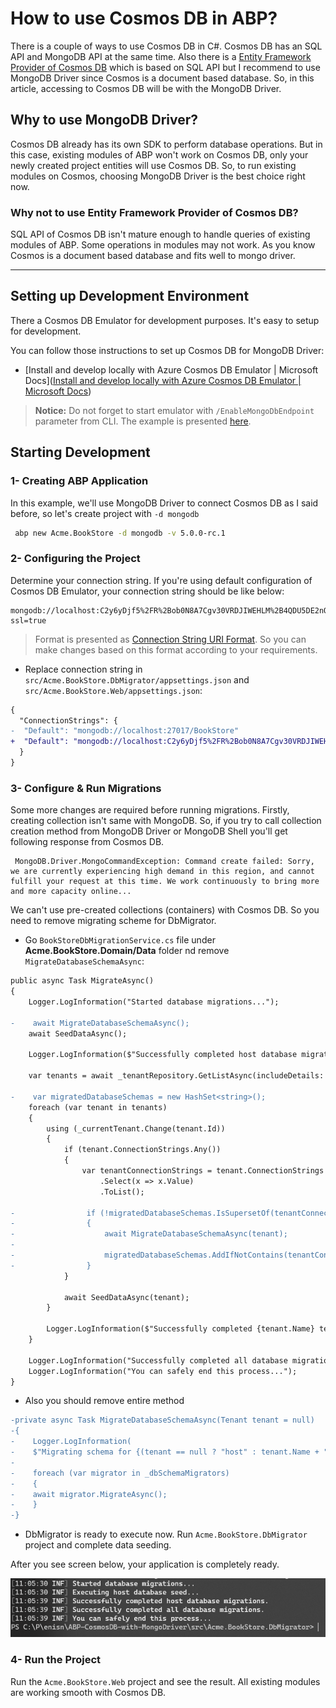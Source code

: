 # How to use Cosmos DB in ABP?

There is a couple of ways to use Cosmos DB in C#. Cosmos DB has an SQL API and MongoDB API at the same time. Also there is a [Entity Framework Provider of Cosmos DB](https://docs.microsoft.com/en-us/ef/core/providers/cosmos/) which is based on SQL API but I recommend to use MongoDB Driver since Cosmos is a document based database. So, in this article, accessing to Cosmos DB will be with the MongoDB Driver.



## Why to use MongoDB Driver?

Cosmos DB already has its own SDK to perform database operations. But in this case, existing modules of ABP won't work on Cosmos DB, only your newly created project entities will use Cosmos DB. So, to run existing modules on Cosmos, choosing MongoDB Driver is the best choice right now.



### Why not to use Entity Framework Provider of Cosmos DB?

SQL API of Cosmos DB isn't mature enough to handle queries of existing modules of ABP. Some operations in modules may not work. As you know Cosmos is a document based database and fits well to mongo driver. 

---

## Setting up Development Environment

There a Cosmos DB Emulator for development purposes. It's easy to setup for development.



You can follow those instructions to set up Cosmos DB for MongoDB Driver:

- [Install and develop locally with Azure Cosmos DB Emulator | Microsoft Docs]([Install and develop locally with Azure Cosmos DB Emulator | Microsoft Docs](https://docs.microsoft.com/en-us/azure/cosmos-db/local-emulator?tabs=ssl-netstd21#download-the-emulator))

> **Notice:** Do not forget to start emulator with `/EnableMongoDbEndpoint` parameter from CLI. The example is presented [here](https://docs.microsoft.com/en-us/azure/cosmos-db/local-emulator?tabs=ssl-netstd21#azure-cosmos-dbs-api-for-mongodb).



## Starting Development

### 1- Creating ABP Application

In this example, we'll use MongoDB Driver to connect Cosmos DB as I said before, so let's create project with `-d mongodb`

```bash
 abp new Acme.BookStore -d mongodb -v 5.0.0-rc.1
```



### 2- Configuring the Project

Determine your connection string. If you're using default configuration of Cosmos DB Emulator, your connection string should be like below:

```
mongodb://localhost:C2y6yDjf5%2FR%2Bob0N8A7Cgv30VRDJIWEHLM%2B4QDU5DE2nQ9nDuVTqobD4b8mGGyPMbIZnqyMsEcaGQy67XIw%2FJw%3D%3D@localhost:10255/AcmeBookStore?ssl=true
```

> Format is presented as [Connection String URI Format](https://docs.mongodb.com/manual/reference/connection-string/). So you can make changes based on this format according to your requirements.



- Replace connection string in `src/Acme.BookStore.DbMigrator/appsettings.json` and `src/Acme.BookStore.Web/appsettings.json`:

```diff
{
  "ConnectionStrings": {
-  "Default": "mongodb://localhost:27017/BookStore"
+  "Default": "mongodb://localhost:C2y6yDjf5%2FR%2Bob0N8A7Cgv30VRDJIWEHLM%2B4QDU5DE2nQ9nDuVTqobD4b8mGGyPMbIZnqyMsEcaGQy67XIw%2FJw%3D%3D@localhost:10255/AcmeBookStore?ssl=true"
  }
}
```



### 3- Configure & Run Migrations

Some more changes are required before running migrations. Firstly, creating collection isn't same with MongoDB. So, if you try to call collection creation method from MongoDB Driver or MongoDB Shell you'll get following response from Cosmos DB.

```shell
 MongoDB.Driver.MongoCommandException: Command create failed: Sorry, we are currently experiencing high demand in this region, and cannot fulfill your request at this time. We work continuously to bring more and more capacity online...
```

We can't use pre-created collections (containers) with Cosmos DB. So you need to remove migrating scheme for DbMigrator.

- Go `BookStoreDbMigrationService.cs` file under **Acme.BookStore.Domain/Data** folder nd remove `MigrateDatabaseSchemaAsync`:

```diff
public async Task MigrateAsync()
{
    Logger.LogInformation("Started database migrations...");

-    await MigrateDatabaseSchemaAsync();
    await SeedDataAsync();

    Logger.LogInformation($"Successfully completed host database migrations.");

    var tenants = await _tenantRepository.GetListAsync(includeDetails: true);

-    var migratedDatabaseSchemas = new HashSet<string>();
    foreach (var tenant in tenants)
    {
        using (_currentTenant.Change(tenant.Id))
        {
            if (tenant.ConnectionStrings.Any())
            {
                var tenantConnectionStrings = tenant.ConnectionStrings
                    .Select(x => x.Value)
                    .ToList();

-                if (!migratedDatabaseSchemas.IsSupersetOf(tenantConnectionStrings))
-                {
-                    await MigrateDatabaseSchemaAsync(tenant);
-
-                    migratedDatabaseSchemas.AddIfNotContains(tenantConnectionStrings);
-                }
            }

            await SeedDataAsync(tenant);
        }

        Logger.LogInformation($"Successfully completed {tenant.Name} tenant database migrations.");
    }

    Logger.LogInformation("Successfully completed all database migrations.");
    Logger.LogInformation("You can safely end this process...");
}
```



- Also you should remove entire method

```diff
-private async Task MigrateDatabaseSchemaAsync(Tenant tenant = null)
-{
-    Logger.LogInformation(
-    $"Migrating schema for {(tenant == null ? "host" : tenant.Name + " tenant")} database...");
-
-    foreach (var migrator in _dbSchemaMigrators)
-    {
-    await migrator.MigrateAsync();
-    }
-}
```

- DbMigrator is ready to execute now. Run `Acme.BookStore.DbMigrator` project and complete data seeding.

After you see screen below, your application is completely ready.

![](content/migration-result.png)

### 4- Run the Project

Run the `Acme.BookStore.Web` project and see the result. All existing modules are working smooth with Cosmos DB.
